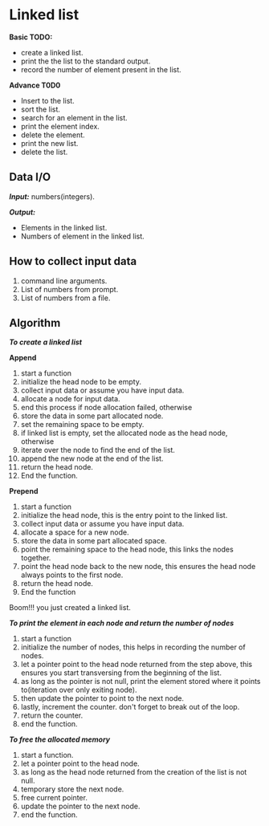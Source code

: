 # Linked list

**Basic TODO:**
- create a linked list.
- print the the list to the standard output.
- record the number of element present in the list.

**Advance T0D0**
- Insert to the list.
- sort the list.
- search for an element in the list.
- print the element index.
- delete the element.
- print the new list.
- delete the list.

## Data I/O

***Input:*** numbers(integers).

***Output:***
- Elements in the linked list.
- Numbers of element in the linked list.

## How to collect input data

1. command line arguments.
2. List of numbers from prompt.
3. List of numbers from a file.

## Algorithm

***To create a linked list***

**Append**

1. start a function
2. initialize the head node to be empty.
3. collect input data or assume you have input data.
4. allocate a node for input data.
5. end this process if node allocation failed, otherwise
6. store the data in some part allocated node.
7. set the remaining space to be empty.
8. if linked list is empty, set the allocated node as the head node, otherwise
9. iterate over the node to find the end of the list.
10. append the new node at the end of the list.
11. return the head node.
12. End the function.

**Prepend**

1. start a function
2. initialize the head node, this is the entry point to the linked list.
3. collect input data or assume you have input data.
4. allocate a space for a new node.
5. store the data in some part allocated space.
6. point the remaining space to the head node, this links the nodes together.
7. point the head node back to the new node, this ensures the head node always points to the first node.
8. return the head node.
9. End the function

Boom!!! you just created a linked list.

***To print the element in each node and return the number of nodes***

1. start a function
2. initialize the number of nodes, this helps in recording the number of nodes.
3. let a pointer point to the head node returned from the step above, this ensures you start transversing from the beginning of the list.
4. as long as the pointer is not null, print the element stored where it points to(iteration over only exiting node).
5. then update the pointer to point to the next node.
6. lastly, increment the counter. don't forget to break out of the loop.
7. return the counter.
8. end the function.

***To free the allocated memory***

1. start a function.
2. let a pointer point to the head node.
3. as long as the head node returned from the creation of the list is not null.
4. temporary store the next node.
5. free current pointer.
6. update the pointer to the next node.
7. end the function.
